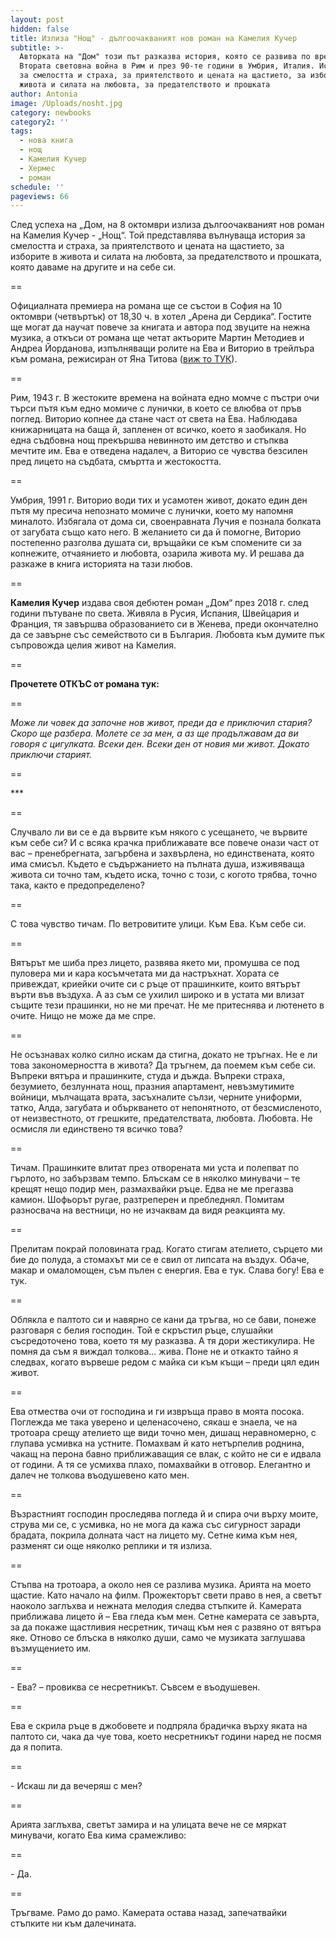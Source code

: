 ```yaml
---
layout: post
hidden: false
title: Излиза "Нощ" - дългоочакваният нов роман на Камелия Кучер
subtitle: >-
  Авторката на "Дом" този път разказва история, която се развива по време на
  Втората световна война в Рим и през 90-те години в Умбрия, Италия. История за 
  за смелостта и страха, за приятелството и цената на щастието, за изборите в
  живота и силата на любовта, за предателството и прошката 
author: Antonia
image: /Uploads/nosht.jpg
category: newbooks
category2: ''
tags:
  - нова книга
  - нощ
  - Камелия Кучер
  - Хермес
  - роман
schedule: ''
pageviews: 66
---
```

След успеха на „Дом, на 8 октомври излиза дългоочакваният нов роман на Камелия Кучер - „Нощ“. Той представлява вълнуваща история за смелостта и страха, за приятелството и цената на щастието, за изборите в живота и силата на любовта, за предателството и прошката, която даваме на другите и на себе си. 

\==

Официалната премиера на романа ще се състои в София на 10 октомври (четвъртък) от 18,30 ч. в хотел „Арена ди Сердика“. Гостите ще могат да научат повече за книгата и автора под звуците на нежна музика, а откъси от романа ще четат актьорите Мартин Методиев и Андреа Йорданова, изпълняващи ролите на Ева и Виторио в трейлъра към романа, режисиран от Яна Титова ([виж то ТУК](https://tinyurl.com/y39k42wv)).

\==

Рим, 1943 г. В жестоките времена на войната едно момче с пъстри очи търси пътя към едно момиче с лунички, в което се влюбва от пръв поглед. Виторио копнее да стане част от света на Ева. Наблюдава книжарницата на баща й, запленен от всичко, което я заобикаля. Но една съдбовна нощ прекършва невинното им детство и стъпква мечтите им. Ева е отведена надалеч, а Виторио се чувства безсилен пред лицето на съдбата, смъртта и жестокостта.

\==

Умбрия, 1991 г. Виторио води тих и усамотен живот, докато един ден пътя му пресича непознато момиче с лунички, което му напомня миналото. Избягала от дома си, своенравната Лучия е познала болката от загубата също като него. В желанието си да й помогне, Виторио постепенно разголва душата си, връщайки се към спомените си за копнежите, отчаянието и любовта, озарила живота му. И решава да разкаже в книга историята на тази любов.

\==

**Камелия Кучер** издава своя дебютен роман „Дом“ през 2018 г. след години пътуване по света. Живяла в Русия, Испания, Швейцария и Франция, тя завършва образованието си в Женева, преди окончателно да се завърне със семейството си в България. Любовта към думите пък съпровожда целия живот на Камелия. 

\==

**Прочетете ОТКЪС от романа тук:**

\==

_Може ли човек да започне нов живот, преди да е приключил стария? Скоро ще разбера. Молете се за мен, а аз ще продължавам да ви говоря с цигулката. Всеки ден. Всеки ден от новия ми живот. Докато приключи старият._

\==

\*\**

\==

Случвало ли ви се е да вървите към някого с усещането, че вървите към себе си? И с всяка крачка приближавате все повече онази част от вас – пренебрегната, загърбена и захвърлена, но единствената, която има смисъл. Където е съдържанието на пълната душа, изживяваща живота си точно там, където иска, точно с този, с когото трябва, точно така, както е предопределено? 

\==

С това чувство тичам. По ветровитите улици. Към Ева. Към себе си. 

\==

Вятърът ме шиба през лицето, развява якето ми, промушва се под пуловера ми и кара косъмчетата ми да настръхнат. Хората се привеждат, криейки очите си с ръце от прашинките, които вятърът върти във въздуха. А аз съм се ухилил широко и в устата ми влизат същите тези прашинки, но не ми пречат. Не ме притеснява и лютенето в очите. Нищо не може да ме спре. 

\==

Не осъзнавах колко силно искам да стигна, докато не тръгнах. Не е ли това закономерността в живота? Да тръгнем, да поемем към себе си. Въпреки вятъра и прашинките, студа и дъжда. Въпреки страха, безумието, безлунната нощ, празния апартамент, невъзмутимите войници, мълчащата врата, засъхналите сълзи, черните униформи, татко, Алда, загубата и объркването от непонятното, от безсмисленото, от неизвестното, от грешките, предателствата, любовта. Любовта. Не осмисля ли единствено тя всичко това? 

\==

Тичам. Прашинките влитат през отворената ми уста и полепват по гърлото, но забързвам темпо. Блъскам се в няколко минувачи – те крещят нещо подир мен, размахвайки ръце. Едва не ме прегазва камион. Шофьорът ругае, разтреперен и пребледнял. Помитам разносвача на вестници, но не изчаквам да видя реакцията му.

\==

Прелитам покрай половината град. Когато стигам ателието, сърцето ми бие до полуда, а стомахът ми се е свил от липсата на въздух. Обаче, макар и омаломощен, съм пълен с енергия. Ева е тук. Слава богу! Ева е тук. 

\==

Облякла е палтото си и навярно се кани да тръгва, но се бави, понеже разговаря с белия господин. Той е скръстил ръце, слушайки съсредоточено това, което тя му разказва. А тя дори жестикулира. Не помня да съм я виждал толкова... жива. Поне не и откакто тайно я следвах, когато вървеше редом с майка си към къщи – преди цял един живот. 

\==

Ева отмества очи от господина и ги извръща право в моята посока. Поглежда ме така уверено и целенасочено, сякаш е знаела, че на тротоара срещу ателието ще види точно мен, дишащ неравномерно, с глупава усмивка на устните. Помахвам й като нетърпелив роднина, чакащ на перона бавно приближаващия се влак, с който не си е идвала от години. А тя се усмихва плахо, помахвайки в отговор. Елегантно и далеч не толкова въодушевено като мен. 

\==

Възрастният господин проследява погледа й и спира очи върху моите, струва ми се, с усмивка, но не мога да кажа със сигурност заради брадата, покрила долната част на лицето му. Сетне кима към нея, разменят си още няколко реплики и тя излиза. 

\==

Стъпва на тротоара, а около нея се разлива музика. Арията на моето щастие. Като начало на филм. Прожекторът свети право в нея, а светът наоколо заглъхва и нежната мелодия следва стъпките й. Камерата приближава лицето й – Ева гледа към мен. Сетне камерата се завърта, за да покаже щастливия несретник, тичащ към нея с развяно от вятъра яке. Отново се блъска в няколко души, само че музиката заглушава възмущението им. 

\==

\- Ева? – провиква се несретникът. Съвсем е въодушевен. 

\==

Ева е скрила ръце в джобовете и подпряла брадичка върху яката на палтото си, чака да чуе това, което несретникът години наред не посмя да я попита. 

\==

\- Искаш ли да вечеряш с мен? 

\==

Арията заглъхва, светът замира и на улицата вече не се мяркат минувачи, когато Ева кима срамежливо: 

\==

\- Да. 

\==

Тръгваме. Рамо до рамо. Камерата остава назад, запечатвайки стъпките ни към далечината.
